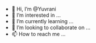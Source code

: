 - 👋 Hi, I’m @Yuvrani
- 👀 I’m interested in ...
- 🌱 I’m currently learning ...
- 💞️ I’m looking to collaborate on ...
- 📫 How to reach me ...

<!---
Yuvrani/Yuvrani is a ✨ special ✨ repository because its `README.md` (this file) appears on your GitHub profile.
You can click the Preview link to take a look at your changes.
--->
